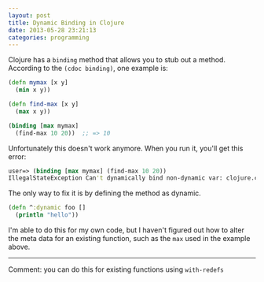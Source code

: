 ```yaml
---
layout: post
title: Dynamic Binding in Clojure
date: 2013-05-28 23:21:13
categories: programming
---
```

Clojure has a `binding` method that allows you to stub out a method.  According
to the `(cdoc binding)`, one example is:

```clj
(defn mymax [x y]
  (min x y))

(defn find-max [x y]
  (max x y))

(binding [max mymax]
  (find-max 10 20))  ;; => 10
```

Unfortunately this doesn't work anymore.  When you run it, you'll get this
error:

```clj
user=> (binding [max mymax] (find-max 10 20))
IllegalStateException Can't dynamically bind non-dynamic var: clojure.core/max  clojure.lang.Var.pushThreadBindings (Var.java:353)
```

The only way to fix it is by defining the method as dynamic.

```clj
(defn ^:dynamic foo []
  (println "hello"))
```

I'm able to do this for my own code, but I haven't figured out how to alter the
meta data for an existing function, such as the `max` used in the example
above. 


-----------
Comment: you can do this for existing functions using `with-redefs`

